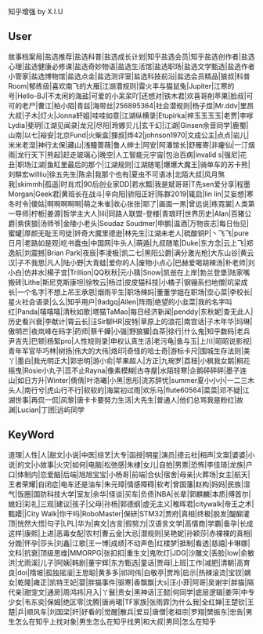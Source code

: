 知乎增强
by X.I.U

## User

故事档案局|盐选推荐|盐选科普|盐选成长计划|知乎盐选会员|知乎盐选创作者|盐选心理|盐选健康必修课|盐选奇妙物语|盐选生活馆|盐选职场|盐选文学甄选|盐选作者小管家|盐选博物馆|盐选点金|盐选测评室|盐选科技前沿|盐选会员精品|狼叔|科普Room|郁练级|喜欢南飞的大雁|江湖潜规则|雷火丰与猫鼠兔|Jupiter|江寒的号|Hello-BJ|不太闲的海盐|可爱的小呆呆吖|还想对|铁木君|欢喜哥削苹果|脸叔|可可的老尸|曹江|柏小陌|青兹|海带丝|256895364|社会潜规则|杨子煜|Mr.ddv|里昂大叔|子木|灯火|Jonna轩姐|哇哇如意|江湖纵横录|Etupirka|梓玉玉玉玉|老贾|李嗲Lydia|斐玥|江湖见闻录|龙兄|尽阳|玲娜贝儿|玄千幻|江湖|Ginsen余音同学|鹿蜀|山南|以七|裕安|北京Fund|火柴盒|狸叔|烨42|johnson1970|文成公主|点点|岩儿|米米老湿|神行太保|藏山|浅瞳蔷薇|鲁人绅士|阿安|阿潘馆长|舒雁寄|非癯仙|一汀烟雨|龙行天下|熊起|赶走玻璃心|晚空|人工智能元宇宙|包治百病|invalid s|强尼|花丑|职场江湖|鱼缸里最后的那个|江湖规则|江湖随笔|爆爆大魔王|骑单车的苏卡熊|刘畊宏willliu|徐五先生|陈余|我那个也有|夏虫不可语冰|北陌大叔|风月煞我|skimmh|孤遥|时肖朮|90后创业家DD|若水瓢|我是斌哥哥|T先sen爱分享|程墨Morgan|Geek君|黄班长在战斗|辛向阳|骄阳正好|陈群2019|辄启|lin lin|艾妄想|寒冬时令|傻姑|啊啊啊啊啊|萌之朱雀|收心张张|耶了|画面一黑|曾远说|练霓裳|人类第一导师|柠栀|姜源|哲学主大人|lili|同路人联盟-登楼|青琅玕|世界历史|Alan|百猪公爵|紫侠狼|汤师爷|金陵小老头|Soudaz Soudmer|申鹏|温酒|万物丧志|每日怡见|蜜罐|厚颜无耻王司徒|奸奇大魔里德逊|林先生|江湖未老人|硫酸铜P|丶飞飞|pure日月|老路如是观|吃书蠹虫|中国网|牛头人|萌遁|九叔随笔|Duke|东方念|云上飞|郑逸航|刘震撼|Brian Park|夜辰|李凌极|凯二七|黑阳公爵|满分激光枪|大东山谷|黄云汉|子不我思|凡人|陆小野|大青蛙|爱你的人|废物小点心|巴赫爱喝胡辣汤|朴老师|刘小白|仿井水|楊子宜|Trillion|QQ秋秋|元小猜|Snow|凯爸在上岸|勃兰登堡|陆家嘴搬砖|Lithe|斯尼克斯康坦|徐牧云|杨过|皮皮猫科技|小橘子|钢镚系扫地僧|坑梁成长|一个名字|不想上吊王承恩|烟雨平生|职场辣妈|董董学姐在职场|空心菜|李校长|星火社会语录|么么|知乎用户|9adgq|Allen|阵雨|绝望的小韭菜|我的名字叫红|Panda|嘻嘻嘻|清秋如歌|塔猫TaMao|每日经济新闻|penddy|东秋妮|查无此人|历史看兴衰|李献计|霄云长|汪Sir聊HR|皮特|草原上的浪花|南宫话|子木年华|玛琳|傲明芒|夜岚峰在码字|药师|蔡千嬅|小强|野狼獾|血茶|徐行|什么鬼|知乎数码|老兵尹吉先|巴顿|杨絮pro|人性规则录|申权认真生活|老污龟|鱼与玉|上川|昭昭说影视|青年军官毕巧林|树扬|伟大的大伟|烙印|奇怪的哈士奇|游标卡尺|围城生存法则|美丫|墨白|我光明正大|郭忠明|游小俞|苹果超人|方正|九琬罗|荔枝|小枫我女鹅|桐花摇曳|Rosie小丸子|蕊不止Rayna|像素模糊|古寺屋|水陌轻寒|企鹅砰砰砰|墨子连山|如日方升|Winter|倩倩|叶洛曦|小黑|思彤|流苏辞忧|summer夏小小小|一二三木头人|南行兮|虎山行不行|软软的|海棠初过雨|欢乐马|flute60564|菜菜|邓不疑|江湖世事|再侃一侃|风黎|唐卡卡要努力生活|大先生|普通人|他们总骂我是粉红|故渊|Lucian|丁团|远屿同学

## KeyWord

道理|人性|人|甜文|小说|中医|综艺|大专|函授|明星|演员|德云社|相声|文案|婆婆|小说|的文|小故事|火灾|如何|电脑|松弛感|朱棣|女儿|自拍|男票|恐怖|李佳琦|龙族|户口|体制内|恋爱脑|后端|旭旭宝宝|小杨哥|前端|合伙|宿舍|母亲|火葬场|女主|航天|王者荣耀|自闭症|电车还是油车|朱元璋|情感障碍|软考|曾国藩|赵构|妈妈|民族|湿气|饭圈|国防科技大学|室友|余华|怪谈|买车|负债|NBA|长辈|郭麒麟|本质|傅首尔|媳妇|彩礼|三观|建议|孩子|父母|孙杨|郭德纲|虚无主义|稚晖君|citywalk|帝王之术|甄嬛||City Walk|你干吗|RoboMaster|保研|STM32|贾府|真相|终极|脱发|醍醐灌顶|恍然大悟|句子|LPL|华为|爽文|古言|假努力|汉语言文学|高情商|学霸|备孕|长成这样|康熙|上进|恶毒女配|农村|曹云金|大忌|潜规则|吴艳妮|孙颖莎|赤裸裸的真相|分娩|怀孕|莎头|刘鑫|江歌|王一博|成绩|不动声色|红楼梦|抵制|看透|慈禧|卡琳娜|文科|抗衰|顶级思维|MMORPG|张扣扣|重生文|鬼吹灯|JDG|沙雕文|丢脸|low|俞敏洪|尤雨溪|儿子|阿姨|韩剧|董宇辉|东方甄选|童话|贾母|上班|工作|减肥|清朝|高育良|doi|隋坡|孤独摇滚|王思聪|黄多多|祁同伟|白敬亭|贾玲|启示|热辣滚烫|宝钗|嫡女|乾隆|雍正|凯特王妃|婴|胖猫事件|驱寒|香飘飘|大s|汪小菲|阿哥|吴谢宇|胖猫|隔代亲|甜宠文|通房|周鸿祎|月入|丫鬟|贵女|黑神话|王懿|何同学|底层逻辑|姜萍|中专少女|韦东奕|保姆|绝区零|沈腾|唐尚珺|TF家族|张雨霏|为什么我|全红婵|王楚钦️|王楚|乒|顺风车|刘国梁|奸|好看的|觉醒|散兵|爱豆|唐僧|老祖宗|罗翔|樊振东|忠告|男生怎么在知乎上找对象|男生怎么在知乎找男|和大叔|男同|怎么在知乎